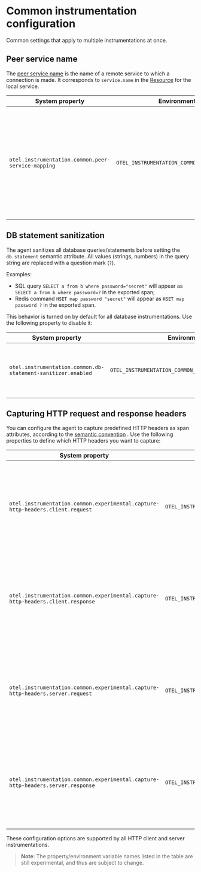 # Common instrumentation configuration

Common settings that apply to multiple instrumentations at once.

## Peer service name

The [peer service name](https://github.com/open-telemetry/opentelemetry-specification/blob/master/specification/trace/semantic_conventions/span-general.md#general-remote-service-attributes)
is the name of a remote service to which a connection is made. It corresponds to `service.name` in
the [Resource](https://github.com/open-telemetry/opentelemetry-specification/tree/master/specification/resource/semantic_conventions#service)
for the local service.

| System property                                    | Environment variable                               | Description |
| -------------------------------------------------- | -------------------------------------------------- | ----------- |
| `otel.instrumentation.common.peer-service-mapping` | `OTEL_INSTRUMENTATION_COMMON_PEER_SERVICE_MAPPING` | Used to specify a mapping from host names or IP addresses to peer services, as a comma-separated list of `<host_or_ip>=<user_assigned_name>` pairs. The peer service is added as an attribute to a span whose host or IP address match the mapping. For example, if set to `1.2.3.4=cats-service,dogs-abcdef123.serverlessapis.com=dogs-api`, requests to `1.2.3.4` will have a `peer.service` attribute of `cats-service` and requests to `dogs-abcdef123.serverlessapis.com` will have an attribute of `dogs-api`.

## DB statement sanitization

The agent sanitizes all database queries/statements before setting the `db.statement` semantic
attribute. All values (strings, numbers) in the query string are replaced with a question mark (`?`).

Examples:

* SQL query `SELECT a from b where password="secret"` will appear
  as `SELECT a from b where password=?` in the exported span;
* Redis command `HSET map password "secret"` will appear as `HSET map password ?` in the exported
  span.

This behavior is turned on by default for all database instrumentations. Use the following property
to disable it:

| System property                                              | Environment variable                                         | Description |
| ------------------------------------------------------------ | ------------------------------------------------------------ | ----------- |
| `otel.instrumentation.common.db-statement-sanitizer.enabled` | `OTEL_INSTRUMENTATION_COMMON_DB_STATEMENT_SANITIZER_ENABLED` | Enables the DB statement sanitization. The default value is `true`.

## Capturing HTTP request and response headers

You can configure the agent to capture predefined HTTP headers as span attributes, according to the
[semantic convention](https://github.com/open-telemetry/opentelemetry-specification/blob/main/specification/trace/semantic_conventions/http.md#http-request-and-response-headers)
. Use the following properties to define which HTTP headers you want to capture:

| System property                                                                 | Environment variable                                                            | Description |
| ------------------------------------------------------------------------------- | ------------------------------------------------------------------------------- | ----------- |
| `otel.instrumentation.common.experimental.capture-http-headers.client.request`  | `OTEL_INSTRUMENTATION_COMMON_EXPERIMENTAL_CAPTURE_HTTP_HEADERS_CLIENT_REQUEST`  | A comma-separated list of HTTP header names. HTTP client instrumentations will capture HTTP request header values for all configured header names.
| `otel.instrumentation.common.experimental.capture-http-headers.client.response` | `OTEL_INSTRUMENTATION_COMMON_EXPERIMENTAL_CAPTURE_HTTP_HEADERS_CLIENT_RESPONSE` | A comma-separated list of HTTP header names. HTTP client instrumentations will capture HTTP response header values for all configured header names.
| `otel.instrumentation.common.experimental.capture-http-headers.server.request`  | `OTEL_INSTRUMENTATION_COMMON_EXPERIMENTAL_CAPTURE_HTTP_HEADERS_SERVER_REQUEST`  | A comma-separated list of HTTP header names. HTTP server instrumentations will capture HTTP request header values for all configured header names.
| `otel.instrumentation.common.experimental.capture-http-headers.server.response` | `OTEL_INSTRUMENTATION_COMMON_EXPERIMENTAL_CAPTURE_HTTP_HEADERS_SERVER_RESPONSE` | A comma-separated list of HTTP header names. HTTP server instrumentations will capture HTTP response header values for all configured header names.

These configuration options are supported by all HTTP client and server instrumentations.

> **Note**: The property/environment variable names listed in the table are still experimental,
> and thus are subject to change.
